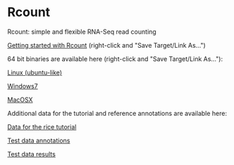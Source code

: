 Rcount
======

Rcount: simple and flexible RNA-Seq read counting

<a class="reference external" href="https://github.com/MWSchmid/Rcount/blob/master/Rcount_user_guide.pdf">Getting started with Rcount</a> (right-click and "Save Target/Link As...")

64 bit binaries are available here (right-click and "Save Target/Link As..."):

<a class="reference external" href="https://github.com/MWSchmid/Rcount/blob/master/linux_64bit.zip?raw=true">Linux (ubuntu-like)</a>

<a class="reference external" href="https://github.com/MWSchmid/Rcount/blob/master/windows_64bit.zip?raw=true">Windows7</a>

<a class="reference external" href="https://github.com/MWSchmid/Rcount/blob/master/mac_64bit.zip?raw=true">MacOSX</a>

Additional data for the tutorial and reference annotations are available here:

<a class="reference external" href="http://www.botinst.uzh.ch/static/rcount/rice_tutorial.zip">Data for the rice tutorial</a>

<a class="reference external" href="http://www.botinst.uzh.ch/static/rcount/test_data_annotations.zip">Test data annotations</a>

<a class="reference external" href="http://www.botinst.uzh.ch/static/rcount/test_data_results.zip">Test data results</a>



